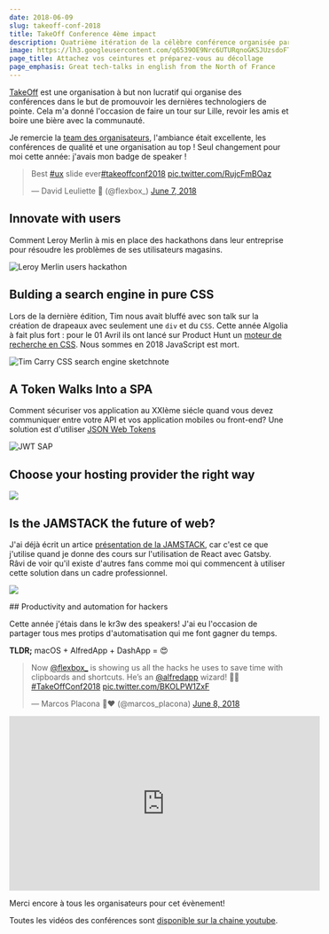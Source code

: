 ```yaml
---
date: 2018-06-09
slug: takeoff-conf-2018
title: TakeOff Conference 4ème impact
description: Quatrième itération de la célèbre conférence organisée par des développeurs pour des développeurs
image: https://lh3.googleusercontent.com/q6539OE9Nrc6UTURqnoGKSJUzsdoFTABekTINaL4qKzJCC7GthZ9ZhOsAP8Pf2Qxm2oCWgfZtaBx01rt3XL6U2ljzdXh0nUtX2Pq1oa4BrDsrFB69litQ0XxLGyqYfvdxEz_G9lP759h0RXphbEh97LbzvlkWrEPde3qr_tsGUkpDv-39wXwe6jueqwurEolORH9Uoo0Qsy19sobCrRSzWVsd_eExV3zKJF7lxsDFkiNuesp2CvFWfBsA3gqbDmwfmbtXLVW7PP4_zCb8DjNTHcuMRX0oP3aqGrhq8yoWNBYrGfJ8A4Pz-tMHPV-D39H0ArNKyxj2J9zIMQJdngutKSoTqg2nNlngm_GHot_tGVYad8bIQG3tj_5-sPgbAQy4MleQ7gOlM2O0LETnbJ7rsjt206zsmw7i6Bou4MY8THlwo96atI0EJaiA5aajBFlenKXZLBflFUKIUStxBH9U2rl2cHlfT7mrw2N514JMGnn3FsOe7e0z4OZf8YYoemOhJYaZo1P3E3n4ES9Y8uJ7oLyBz19HYwQ7_xM_nUDu9A6jqOx-lqf0Do2cK3124nbBxdltWBLhaBN-KJ77UgO56ykkXH5YJ-epYUUv7xx=w1024-h512-no
page_title: Attachez vos ceintures et préparez-vous au décollage
page_emphasis: Great tech-talks in english from the North of France
---
```


[TakeOff](https://www.takeoffconf.io) est une organisation à but non lucratif qui organise des conférences dans le but de promouvoir les dernières technologiers de pointe. Cela m'a donné l'occasion de faire un tour sur Lille, revoir les amis et boire une bière avec la communauté.

Je remercie la [team des organisateurs](https://www.takeoffconf.io/team), l'ambiance était excellente, les conférences de qualité et une organisation au top ! Seul changement pour moi cette année: j'avais mon badge de speaker !

<blockquote class="twitter-tweet" data-lang="en"><p lang="en" dir="ltr">Best <a href="https://twitter.com/hashtag/ux?src=hash&amp;ref_src=twsrc%5Etfw">#ux</a> slide ever<a href="https://twitter.com/hashtag/takeoffconf2018?src=hash&amp;ref_src=twsrc%5Etfw">#takeoffconf2018</a> <a href="https://t.co/RujcFmBOaz">pic.twitter.com/RujcFmBOaz</a></p>&mdash; David Leuliette 🚀 (@flexbox_) <a href="https://twitter.com/flexbox_/status/1004675649112506368?ref_src=twsrc%5Etfw">June 7, 2018</a></blockquote>

## Innovate with users

Comment Leroy Merlin à mis en place des hackathons dans leur entreprise pour résoudre les problèmes de ses utilisateurs magasins.

![Leroy Merlin users hackathon](https://c2.staticflickr.com/2/1721/27770183167_0383f4b51a_b.jpg)

## Bulding a search engine in pure CSS

Lors de la dernière édition, Tim nous avait bluffé avec son talk sur la création de drapeaux avec seulement une `div` et du `CSS`. Cette année Algolia à fait plus fort : pour le 01 Avril ils ont lancé sur Product Hunt un [moteur de recherche en CSS](https://community.algolia.com/algoliasearch-client-css/). Nous sommes en 2018 JavaScript est mort.

![Tim Carry CSS search engine sketchnote](https://lh3.googleusercontent.com/WYqHs2UH_HvylxsjLDg29Khb-lZPVYv0_2I5j58yBzVU8Lv8GF0X5LeMS6t9ljDN285SPc5IT0kRwqvOu7sZajQDiRidSghgKN-8cksRlLszd8NzuMVIx0iezEOwGDGHwz9YWiqFkI2kyeT1NmmAJKdsjLbwx-nSj9JCGybZHlVRc7XI85c5cnVxO6_Lyn_C4vdW5zWeBGexUOJ2veC6w-JVW4w3ejZXgHPfeq5vYiD_jsbX5pb2-WDB0Gay8oDvU0B2R118PHSgUYwjDW4St2R4eQqHKPMXDfczyZ54qa9dqL4cVB1oAFUcQ3-oHc56N3wtZiqO56SRbjRzpRc4gFfEhY1Tr-urzLRlEsZANtj7GDnT8FWe1MEd18nHWp_UOsswqMqaUMvJhfa0_FmEizET_zp68ZbvSEyYk-rTHYDX9nDaFhJOMScsvOskHQn8NRUeBhdir6zN-C8P-9DhH4FZyv_OIF3m9Iawi3Y7rUM9Csu1XAqUxcB2nH9TnH0_Lk8MkNcchL86WjzUMiyzmKWaJk_hacXshwiEAchsfuNW7BfKp_sa27h6aPpfpXkvWfgL3g_1YCTgvuMOw09Ukp_97TywhVOv8xccugVg=w1002-h1335-no)

## A Token Walks Into a SPA

Comment sécuriser vos application au XXIème siécle quand vous devez communiquer entre votre API et vos application mobiles ou front-end? Une solution est d'utiliser [JSON Web Tokens](https://jwt.io/)

![JWT SAP](https://c2.staticflickr.com/2/1722/41739899135_b8724de3a1_b.jpg)

## Choose your hosting provider the right way

![](https://c2.staticflickr.com/2/1754/41768809965_2ed59050e2_b.jpg)

## Is the JAMSTACK the future of web?

J'ai déjà écrit un artice [présentation de la JAMSTACK](/blog/jamstack.html), car c'est ce que j'utilise quand je donne des cours sur l'utilisation de React avec Gatsby. Râvi de voir qu'il existe d'autres fans comme moi qui commencent à utiliser cette solution dans un cadre professionnel.

![](https://c2.staticflickr.com/2/1753/28801042828_241b268030_b.jpg)

## Productivity and automation for hackers

Cette année j'étais dans le kr3w des speakers! J'ai eu l'occasion de partager tous mes protips d'automatisation qui me font gagner du temps.

__TLDR;__
macOS + AlfredApp + DashApp = 😍

<blockquote class="twitter-tweet" data-lang="en"><p lang="en" dir="ltr">Now <a href="https://twitter.com/flexbox_?ref_src=twsrc%5Etfw">@flexbox_</a> is showing us all the hacks he uses to save time with clipboards and shortcuts. He’s an <a href="https://twitter.com/alfredapp?ref_src=twsrc%5Etfw">@alfredapp</a> wizard! 🧙‍♂️ <a href="https://twitter.com/hashtag/TakeOffConf2018?src=hash&amp;ref_src=twsrc%5Etfw">#TakeOffConf2018</a> <a href="https://t.co/BKOLPW1ZxF">pic.twitter.com/BKOLPW1ZxF</a></p>&mdash; Marcos Placona 🏡❤️ (@marcos_placona) <a href="https://twitter.com/marcos_placona/status/1005099485347958784?ref_src=twsrc%5Etfw">June 8, 2018</a></blockquote>

<script async src="https://platform.twitter.com/widgets.js" charset="utf-8"></script>

<iframe width="560" height="315" src="https://www.youtube.com/embed/7_CAqtqEaeo?rel=0" frameborder="0" allow="autoplay; encrypted-media" allowfullscreen></iframe>


Merci encore à tous les organisateurs pour cet évènement!

Toutes les vidéos des conférences sont [disponible sur la chaine youtube](https://www.youtube.com/channel/UC6gsueJf0YTIF3inlGKWLPg).

